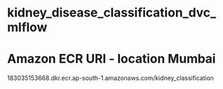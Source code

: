 # kidney_disease_classification_dvc_mlflow
# Amazon ECR URI - location Mumbai
183035153668.dkr.ecr.ap-south-1.amazonaws.com/kidney_classification